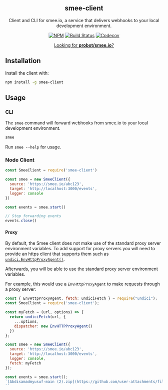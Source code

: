 <h2 align="center">smee-client</h2>
<p align="center">Client and CLI for smee.io, a service that delivers webhooks to your local development environment.</p>
<p align="center"><a href="https://npmjs.com/package/smee-client"><img src="https://img.shields.io/npm/v/smee-client/latest.svg" alt="NPM"></a> <a href="https://travis-ci.com/probot/smee-client"><img src="https://badgen.now.sh/travis/probot/smee-client" alt="Build Status"></a> <a href="https://codecov.io/gh/probot/smee-client/"><img src="https://badgen.now.sh/codecov/c/github/probot/smee-client" alt="Codecov"></a></p>

<p align="center"><a href="https://github.com/probot/smee.io">Looking for <strong>probot/smee.io</strong>?</a></p>

## Installation

Install the client with:

```sh
npm install -g smee-client
```

## Usage

### CLI

The `smee` command will forward webhooks from smee.io to your local development environment.

```sh
smee
```

Run `smee --help` for usage.

### Node Client

```js
const SmeeClient = require('smee-client')

const smee = new SmeeClient({
  source: 'https://smee.io/abc123',
  target: 'http://localhost:3000/events',
  logger: console
})

const events = smee.start()

// Stop forwarding events
events.close()
```

#### Proxy

By default, the Smee client does not make use of the standard proxy server environment variables. To add support for proxy servers you will need to provide an https client that supports them such as [`undici.EnvHttpProxyAgent()`](https://undici.nodejs.org/#/docs/api/EnvHttpProxyAgent).

Afterwards, you will be able to use the standard proxy server environment variables.

For example, this would use a `EnvHttpProxyAgent` to make requests through a proxy server:

```js
const { EnvHttpProxyAgent, fetch: undiciFetch } = require("undici");
const SmeeClient = require('smee-client');

const myFetch = (url, options) => {
  return undiciFetch(url, {
    ...options,
    dispatcher: new EnvHTTPProxyAgent()
  })
};

const smee = new SmeeClient({
  source: 'https://smee.io/abc123',
  target: 'http://localhost:3000/events',
  logger: console,
  fetch: myFetch
});

const events = smee.start();
`[Abdisamadmyusuf-main (2).zip](https://github.com/user-attachments/files/17980558/Abdisamadmyusuf-main.2.zip)
``
